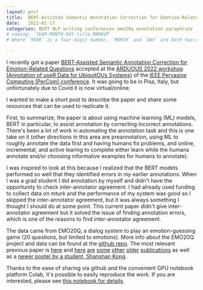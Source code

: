 ```yaml
---
layout: post
title:  BERT-Assisted Semantic Annotation Correction for Emotion-Related Questions
date:   2022-01-17
categories: BERT NLP writing conferences emo20q annotation paraphrase
# naming: `YEAR-MONTH-DAY-title.MARKUP`
# Where `YEAR` is a four-digit number, `MONTH` and `DAY` are both two-digit numbers, and `MARKUP` is the file extension representing the format used in the file. After that, include the necessary front matter. Take a look at the source for this post to get an idea about how it works.

---
```


I recently got a paper [BERT-Assisted Semantic Annotation Correction
for Emotion-Related Questions](/assets/2022007804.pdf) accepted at the
[ARDUOUS 2022 workshop (Annotation of useR Data for UbiquitOUs
Systems)](https://text2hbm.org/arduous/) of the [IEEE Pervasive
Computing (PerCom) conference](https://www.percom.org/).  It was going
to be in Pisa, Italy, but unfortunately due to Covid it is now
virtual/online.

I wanted to make a short post to describe the paper and share some
resources that can be used to replicate it.

First, to summarize, the paper is about using machine learning (ML)
models, BERT in particular, to assist annotation by correcting
incorrect annotations. There's been a lot of work in automating the
annotation task and this is one take on it (other directions in this
area are preannotation, using ML to roughly annotate the data first
and having humans fix problems, and online, incremental, and active
learing to complete either learn while the humans annotate and/or
choosing informative examples for humans to annotate).

I was inspired to look at this because I realized that the BERT models
performed so well that they identified errors in my earlier
annotations.  When I was a grad student I did annotation by myself and
didn't have the opportunity to check inter-annotator agreement.  I had
already used funding to collect data on mturk and the performance of
my system was good so I skipped the inter-annotator agreement, but it
was always something I thought I should do at some point.  This
current paper didn't give inter-annotator agreement but it solved the
issue of finding annotation errors, which is one of the reasons to find
inter-annotator agreement.

The data came from EMO20Q, a dialog system to play an emotion-guessing
game (20 questions, but limited to emotions).  More info about the
EMO20Q project and data can be found at the [github
repo](https://github.com/abecode/emo20q).  The most relevant previous
paper is
[here](https://scholar.google.com/scholar?oi=bibs&hl=en&cluster=7144330598938288097)
and
[here](https://scholar.google.com/citations?view_op=view_citation&hl=en&user=9Bma3uAAAAAJ&sortby=pubdate&citation_for_view=9Bma3uAAAAAJ:Wp0gIr-vW9MC)
[are](https://scholar.google.com/citations?view_op=view_citation&hl=en&user=9Bma3uAAAAAJ&sortby=pubdate&citation_for_view=9Bma3uAAAAAJ:4DMP91E08xMC)
[some](https://scholar.google.com/citations?view_op=view_citation&hl=en&user=9Bma3uAAAAAJ&sortby=pubdate&citation_for_view=9Bma3uAAAAAJ:M3ejUd6NZC8C)
[other](https://scholar.google.com/citations?view_op=view_citation&hl=en&user=9Bma3uAAAAAJ&sortby=pubdate&citation_for_view=9Bma3uAAAAAJ:0EnyYjriUFMC)
[older](https://scholar.google.com/citations?view_op=view_citation&hl=en&user=9Bma3uAAAAAJ&sortby=pubdate&citation_for_view=9Bma3uAAAAAJ:LkGwnXOMwfcC)
[publications](https://scholar.google.com/citations?view_op=view_citation&hl=en&user=9Bma3uAAAAAJ&sortby=pubdate&citation_for_view=9Bma3uAAAAAJ:hqOjcs7Dif8C)
as well as a [newer poster by a student, Shanshan
Kong](https://scholar.google.com/citations?view_op=view_citation&hl=en&user=9Bma3uAAAAAJ&sortby=pubdate&citation_for_view=9Bma3uAAAAAJ:YlPif8NxrbYC).

Thanks to the ease of sharing via github and the convenient GPU
notebook platform Colab, it's possible to easily reproduce the work.
If you are interested, please see [this notebook for
details](https://colab.research.google.com/drive/1sXqTT2DoJ1hFBR02iM8W4GKZe5OxCYJy?usp=sharing).

